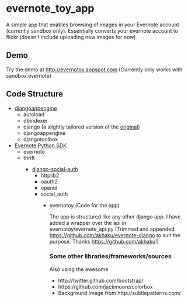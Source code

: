 evernote_toy_app
================

A simple app that enables browsing of images in your Evernote account (currently sandbox only).
Essentially converts your evernote account to flickr (doesn't include uploading new images for now)

<h2>Demo</h2>

Try the demo at http://evernotoy.appspot.com (Currently only works with sandbox.evernote)

<h2>Code Structure</h2>

<ul>
<li><a href="https://github.com/django-nonrel/djangoappengine">djangoappengine</a>
    <ul>
        <li>autoload</li>
        <li>dbindexer</li>
        <li>django (a slightly tailored version of the <a href="https://www.djangoproject.com/">original</a>)</li>
        <li>djangoappengine</li>
        <li>djangotoolbox</li>
    </ul>
</li>
<li><a href="https://github.com/evernote/evernote-sdk-python">Evernote Python SDK</a>
    <ul>
        <li>evernote</li>
        <li>thrift</li>
    <ul>
</li>
<li><a href="https://github.com/omab/django-social-auth">django-social-auth</a>
    <ul>
        <li>httplib2</li>
        <li>oauth2</li>
        <li>openid</li>
        <li>social_auth</li>
    <ul>
</li>
<li>evernotoy (Code for the app)</li>


The app is structured like any other django app. I have added a wrapper over the api in evernotoy/evernote_api.py (Trimmed and appended https://github.com/akhaku/evernote-django to suit the purpose. Thanks https://github.com/akhaku!)

<h3> Some other libraries/frameworks/sources </h3>
Also using the awesome 
<ul>
<li>http://twitter.github.com/bootstrap/</li>
<li>https://github.com/jackmoore/colorbox</li>
<li>Background image from http://subtlepatterns.com/</li>



<h2>
    